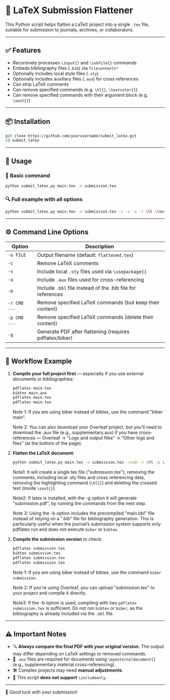 # 📄 LaTeX Submission Flattener

This Python script helps flatten a LaTeX project into a single `.tex` file, suitable for submission to journals, archives, or collaborators.

---

## ✅ Features

- Recursively processes `\input{}` and `\subfile{}` commands
- Embeds bibliography files (`.bib`) via `filecontents*`
- Optionally includes local style files (`.sty`)
- Optionally includes auxiliary files (`.aux`) for cross references
- Can strip LaTeX comments
- Can remove specified commands (e.g. `\hl{}`, `\textcolor{}`)
- Can remove specified commands with their argument block (e.g. `\sout{}`)

---

## 📦 Installation

```bash
git clone https://github.com/yourusername/submit_latex.git
cd submit_latex
```

---

## 🚀 Usage

### 🔧 Basic command

```bash
python submit_latex.py main.tex -o submission.tex
```

### 🔍 Full example with all options

```bash
python submit_latex.py main.tex -o submission.tex -c -s -a -r \hl \textcolor -p \sout
```

---

## ⚙️ Command Line Options

| Option       | Description                                               |
|--------------|-----------------------------------------------------------|
| `-o FILE`    | Output filename (default: `flattened.tex`)                |
| `-c`         | Remove LaTeX comments                                      |
| `-s`         | Include local `.sty` files used via `\usepackage{}`        |
| `-a`         | Include `.aux` files used for cross-referencing            |
| `-b`         | Include `.bbl` file instead of the .bib file for references|
| `-r CMD ...` | Remove specified LaTeX commands (but keep their content)   |
| `-p CMD ...` | Remove specified LaTeX commands (delete their content)     |
| `-g`	       | Generate PDF after flattening (requires pdflatex/biber)    |

---

## 🔁 Workflow Example

1. **Compile your full project first** — especially if you use external documents or bibliographies:

    ```bash
    pdflatex main.tex
    bibtex main.aux
    pdflatex main.tex
    pdflatex main.tex
    ```
    Note 1: If you are using biber instead of bibtex, use the command "biber main".
   
    Note 2: You can also download your Overleaf project, but you’ll need to download the .aux file (e.g., supplementary.aux) if you have cross-references — Overleaf → “Logs and output files” → “Other logs and files” (at the bottom of the page).


3. **Flatten the LaTeX document**:

    ```bash
    python submit_latex.py main.tex -o submission.tex -csab -r \hl -p \sout
    ```
    Note1: It will create a single tex file ("submission.tex"), removing the comments, including local .sty files and cross referencing data, removing the highlighting command (`\hl{}`) and deleting the crossed text (inside `\sout{}`).

   Note2: If latex is installed, with the -g option it will generate "submission.pdf", by running the commands from the next step.

   Note 3: Using the -b option includes the precompiled "main.bbl" file instead of relying on a ".bib" file for bibliography generation. This is particularly useful when the journal’s submission system supports only pdflatex run and does not execute `biber` or `bibtex`.

5. **Compile the submission version** to check:

    ```bash
    pdflatex submission.tex
    bibtex submission.tex
    pdflatex submission.tex
    pdflatex submission.tex
    ```
    Note 1: If you are using biber instead of bibtex, use the command `biber submission`.

    Note 2: If you're using Overleaf, you can upload "submission.tex" to your project and compile it directly.

    Note3: If the -b option is used, compiling with two `pdflatex submission.tex` is sufficient. Do not run `bibtex` or `biber`, as the bibliography is already included via the `.bbl` file.
---

## ⚠️ Important Notes

- 🔍 **Always compare the final PDF with your original version**. The output may differ depending on LaTeX settings or removed commands.
- 📂 `.aux` files are required for documents using `\myexternaldocument{}` (e.g., supplementary material cross-referencing).
- 🛠️ Complex projects may need **manual adjustments**.
- 🚫 This script **does not support** `\includeonly`.

---

📘 Good luck with your submission!
